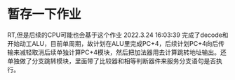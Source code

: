 # 暂存一下作业

RT,但是后续的CPU可能也会基于这个作业
2022.3.24 16:03:39 完成了decode和开始动工ALU，目前单周期，故计划在ALU里完成PC+4，后续计划PC+4向后传输来减轻取消后续单独计算PC+4模块，然后把加法器用去计算跳转地址输出。还单独做了分支跳转模块，里面带了比较器和相等判断器件来服务分支语句是否执行。
